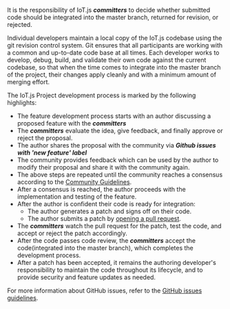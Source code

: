 It is the responsibility of IoT.js **_committers_** to decide whether submitted code should be integrated into the master branch, returned for revision, or rejected.

Individual developers maintain a local copy of the IoT.js codebase using the git revision control system. Git ensures that all participants are working with a common and up-to-date code base at all times. Each developer works to develop, debug, build, and validate their own code against the current codebase, so that when the time comes to integrate into the master branch of the project, their changes apply cleanly and with a minimum amount of merging effort.

The IoT.js Project development process is marked by the following highlights:
* The feature development process starts with an author discussing a proposed feature with the **_committers_**
* The **_committers_** evaluate the idea, give feedback, and finally approve or reject the proposal.
* The author shares the proposal with the community via **_Github issues with 'new feature' label_**
* The community provides feedback which can be used by the author to modify their proposal and share it with the community again.
* The above steps are repeated until the community reaches a consensus according to the [Community Guidelines](https://github.com/Samsung/IoT.js/wiki/Community-Guidelines).
* After a consensus is reached, the author proceeds with the implementation and testing of the feature.
* After the author is confident their code is ready for integration:
  - The author generates a patch and signs off on their code.
  - The author submits a patch by [opening a pull request](https://guides.github.com/activities/hello-world/#pr).
* The **_committers_** watch the pull request for the patch, test the code, and accept or reject the patch accordingly.
* After the code passes code review, the **_committers_** accept the code(integrated into the master branch), which completes the development process.
* After a patch has been accepted, it remains the authoring developer's responsibility to maintain the code throughout its lifecycle, and to provide security and feature updates as needed.

For more information about GitHub issues, refer to the [GitHub issues guidelines](https://guides.github.com/features/issues/).